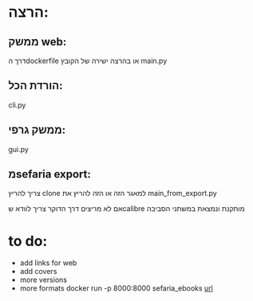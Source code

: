 # הרצה:
## ממשק web:
דרך הdockerfile או בהרצה ישירה של הקובץ main.py
## הורדת הכל:
cli.py
## ממשק גרפי:
gui.py
## מsefaria export:
צריך להריץ clone למאגר הזה או הזה
להריץ את main_from_export.py

אם לא מריצים דרך הדוקר צריך לוודא שcalibre מותקנת ונמצאת במשתני הסביבה


# to do:
- add links for web
- add covers
- more versions
- more formats
docker run -p 8000:8000 sefaria_ebooks
[url](http://localhost:8000/)